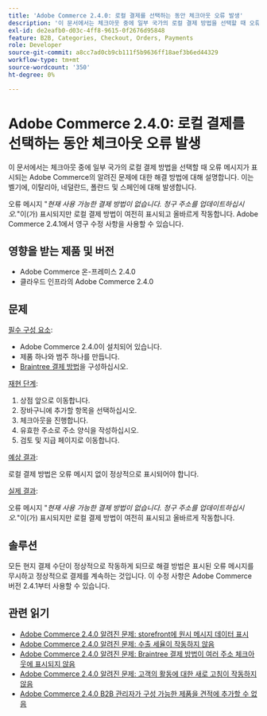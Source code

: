 ```yaml
---
title: 'Adobe Commerce 2.4.0: 로컬 결제를 선택하는 동안 체크아웃 오류 발생'
description: '이 문서에서는 체크아웃 중에 일부 국가의 로컬 결제 방법을 선택할 때 오류 메시지가 표시되는 Adobe Commerce의 알려진 문제에 대한 해결 방법에 대해 설명합니다. 이는 벨기에, 이탈리아, 네덜란드, 폴란드 및 스페인에 대해 발생합니다.'
exl-id: de2eafb0-d03c-4ff8-9615-0f2676d95848
feature: B2B, Categories, Checkout, Orders, Payments
role: Developer
source-git-commit: a8cc7ad0cb9cb111f5b9636ff18aef3b6ed44329
workflow-type: tm+mt
source-wordcount: '350'
ht-degree: 0%

---
```


# Adobe Commerce 2.4.0: 로컬 결제를 선택하는 동안 체크아웃 오류 발생

이 문서에서는 체크아웃 중에 일부 국가의 로컬 결제 방법을 선택할 때 오류 메시지가 표시되는 Adobe Commerce의 알려진 문제에 대한 해결 방법에 대해 설명합니다. 이는 벨기에, 이탈리아, 네덜란드, 폴란드 및 스페인에 대해 발생합니다.

오류 메시지 &quot;*현재 사용 가능한 결제 방법이 없습니다. 청구 주소를 업데이트하십시오.*&quot;이(가) 표시되지만 로컬 결제 방법이 여전히 표시되고 올바르게 작동합니다. Adobe Commerce 2.4.1에서 영구 수정 사항을 사용할 수 있습니다.

## 영향을 받는 제품 및 버전

* Adobe Commerce 온-프레미스 2.4.0
* 클라우드 인프라의 Adobe Commerce 2.4.0

## 문제

<u>필수 구성 요소</u>:

* Adobe Commerce 2.4.0이 설치되어 있습니다.
* 제품 하나와 범주 하나를 만듭니다.
* [Braintree 결제 방법](https://developer.adobe.com/commerce/webapi/graphql/payment-methods/braintree.html)을 구성하십시오.

<u>재현 단계</u>:

1. 상점 앞으로 이동합니다.
1. 장바구니에 추가할 항목을 선택하십시오.
1. 체크아웃을 진행합니다.
1. 유효한 주소로 주소 양식을 작성하십시오.
1. 검토 및 지급 페이지로 이동합니다.

<u>예상 결과</u>:

로컬 결제 방법은 오류 메시지 없이 정상적으로 표시되어야 합니다.

<u>실제 결과</u>:

오류 메시지 &quot;*현재 사용 가능한 결제 방법이 없습니다. 청구 주소를 업데이트하십시오.*&quot;이(가) 표시되지만 로컬 결제 방법이 여전히 표시되고 올바르게 작동합니다.

## 솔루션

모든 현지 결제 수단이 정상적으로 작동하게 되므로 해결 방법은 표시된 오류 메시지를 무시하고 정상적으로 결제를 계속하는 것입니다. 이 수정 사항은 Adobe Commerce 버전 2.4.1부터 사용할 수 있습니다.

## 관련 읽기

* [Adobe Commerce 2.4.0 알려진 문제: storefront에 원시 메시지 데이터 표시](/help/troubleshooting/storefront/magento-2-4-0-issue-storefront-raw-message-data-display.md)
* [Adobe Commerce 2.4.0 알려진 문제: 수출 세율이 작동하지 않음](/help/troubleshooting/miscellaneous/magento-2-4-0-known-issue-export-tax-rates-does-not-work.md)
* [Adobe Commerce 2.4.0 알려진 문제: Braintree 결제 방법이 여러 주소 체크아웃에 표시되지 않음](/help/troubleshooting/payments/magento-2-4-0-braintree-not-in-multiple-addresses-checkout.md)
* [Adobe Commerce 2.4.0 알려진 문제: 고객의 활동에 대한 새로 고침이 작동하지 않음](/help/troubleshooting/miscellaneous/magento-2-4-0-refresh-on-customer-activities-does-not-work.md)
* [Adobe Commerce 2.4.0 B2B 관리자가 구성 가능한 제품을 견적에 추가할 수 없음](/help/troubleshooting/miscellaneous/magento-2-4-0-b2b-admin-can-t-add-configurable-product-to-quote.md)
